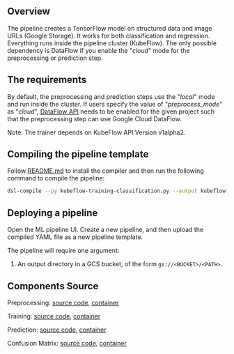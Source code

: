 ## Overview
The pipeline creates a TensorFlow model on structured data and image URLs (Google Storage). It works for both classification and regression.
Everything runs inside the pipeline cluster (KubeFlow). The only possible dependency is DataFlow if you enable the "*cloud*" mode for 
the preprocessing or prediction step.

## The requirements
By default, the preprocessing and prediction steps use the "*local*" mode and run inside the cluster. If users specify the value of "*preprocess_mode*" as "*cloud*",
[DataFlow API](https://cloud.google.com/endpoints/docs/openapi/enable-api) needs to be enabled for the given project such that the preprocessing step
can use Google Cloud DataFlow. 

Note: The trainer depends on KubeFlow API Version v1alpha2.

## Compiling the pipeline template

Follow [README.md](https://github.com/googleprivate/ml/blob/master/samples/README.md) to install the compiler and then run the following command to compile the pipeline:

```bash
dsl-compile --py kubeflow-training-classification.py --output kubeflow-training-classification.tar.gz
```

## Deploying a pipeline

Open the ML pipeline UI. Create a new pipeline, and then upload the compiled YAML file as a new pipeline template.

The pipeline will require one argument:

1. An output directory in a GCS bucket, of the form `gs://<BUCKET>/<PATH>`.

## Components Source

Preprocessing:
  [source code](https://github.com/googleprivate/ml/tree/master/components/dataflow/tft), 
  [container](https://github.com/googleprivate/ml/tree/master/components/dataflow/containers/tft)

Training:
  [source code](https://github.com/googleprivate/ml/tree/master/components/kubeflow/launcher), 
  [container](https://github.com/googleprivate/ml/tree/master/components/kubeflow/container/launcher)

Prediction:
  [source code](https://github.com/googleprivate/ml/tree/master/components/dataflow/predict), 
  [container](https://github.com/googleprivate/ml/tree/master/components/dataflow/containers/predict)

Confusion Matrix:
  [source code](https://github.com/googleprivate/ml/tree/master/components/local/evaluation), 
  [container](https://github.com/googleprivate/ml/tree/master/components/local/containers/confusion_matrix)

